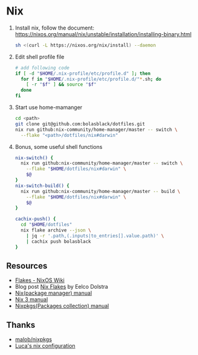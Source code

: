 # Nix

1. Install nix, follow the document: https://nixos.org/manual/nix/unstable/installation/installing-binary.html

    ```bash
    sh <(curl -L https://nixos.org/nix/install) --daemon
    ```

1. Edit shell profile file

    ```bash
    # add following code
    if [ -d "$HOME/.nix-profile/etc/profile.d" ]; then
      for f in "$HOME/.nix-profile/etc/profile.d/"*.sh; do
        [ -r "$f" ] && source "$f"
      done
    fi
    ```

1. Start use home-mamanger

    ```bash
    cd <path>
    git clone git@github.com:bolasblack/dotfiles.git
    nix run github:nix-community/home-manager/master -- switch \
      --flake "<path>/dotfiles/nix#darwin"
    ```
    
1. Bonus, some useful shell functions

    ```bash
    nix-switch() {
      nix run github:nix-community/home-manager/master -- switch \
        --flake "$HOME/dotfiles/nix#darwin" \
        $@
    }
    nix-switch-build() {
      nix run github:nix-community/home-manager/master -- build \
        --flake "$HOME/dotfiles/nix#darwin" \
        $@
    }
    
    cachix-push() {
      cd "$HOME/dotfiles"
      nix flake archive --json \
        | jq -r '.path,(.inputs|to_entries[].value.path)' \
        | cachix push bolasblack
    }
    ```

## Resources

* [Flakes - NixOS Wiki](https://nixos.wiki/wiki/Flakes)
* Blog post [Nix Flakes](https://www.tweag.io/blog/2020-05-25-flakes/) by Eelco Dolstra
* [Nix(package manager) manual](https://nixos.org/manual/nix/stable/)
* [Nix 3 manual](https://nixos.org/manual/nix/unstable/introduction.html)
* [Nixpkgs(Packages collection) manual](https://nixos.org/manual/nixpkgs/stable/)

## Thanks

* [malob/nixpkgs](https://github.com/malob/nixpkgs)
* [Luca's nix configuration](https://www.lucacambiaghi.com/nixpkgs/readme.html)
